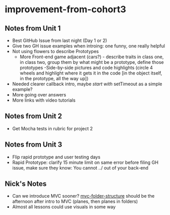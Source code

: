 # improvement-from-cohort3

## Notes from Unit 1

- Best GitHub Issue from last night (Day 1 or 2)
- Give two GH issue examples when introing: one funny, one really helpful
- Not using flowers to describe Prototypes
  - More Front-end game adjacent (cars?) - describe traits in class one, in class two, group them by what might be a prototype, define those prototypes
  -Side-by-side pictures and code highlights (circle 4 wheels and highlight where it gets it in the code [in the object itself, in the prototype, all the way up])
- Needed clearer callback intro, maybe *start with* setTimeout as a simple example?
- More going over answers
- More links with video tutorials

## Notes from Unit 2

- Get Mocha tests in rubric for project 2

## Notes from Unit 3

- Flip rapid prototype and user testing days 
- Rapid Prototype: clarify 15 minute limit on same error before filing GH issue, make sure they know: You cannot ../ out of your back-end

## Nick's Notes

- Can we introduce MVC sooner? [mvc-folder-structure](https://github.com/den-materials/mvc-folder-structure) should be the afternoon after intro to MVC (planes, then planes in folders)
- Almost all lessons could use visuals in some way
